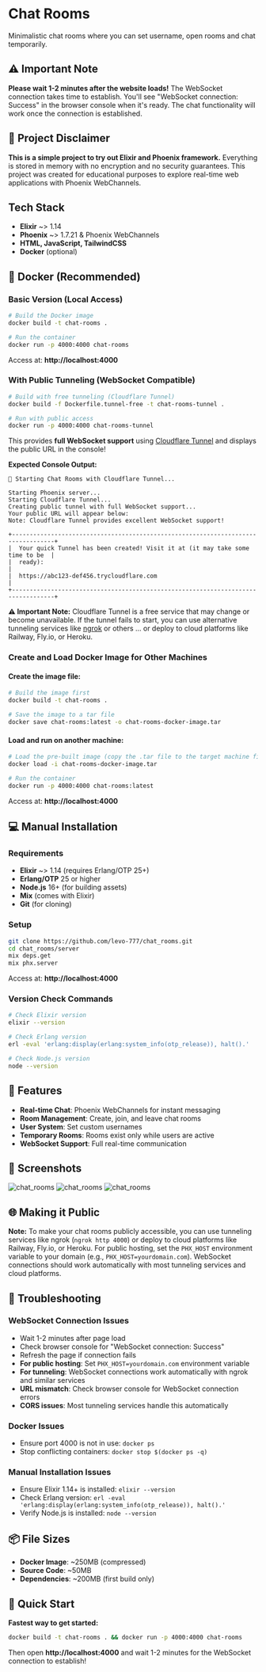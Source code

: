 # Chat Rooms

Minimalistic chat rooms where you can set username, open rooms and chat temporarily.

## ⚠️ Important Note

**Please wait 1-2 minutes after the website loads!** The WebSocket connection takes time to establish. You'll see "WebSocket connection: Success" in the browser console when it's ready. The chat functionality will work once the connection is established.

## 📝 Project Disclaimer

**This is a simple project to try out Elixir and Phoenix framework.** Everything is stored in memory with no encryption and no security guarantees. This project was created for educational purposes to explore real-time web applications with Phoenix WebChannels.


## Tech Stack
- **Elixir** ~> 1.14
- **Phoenix** ~> 1.7.21 & Phoenix WebChannels
- **HTML, JavaScript, TailwindCSS**
- **Docker** (optional)

## 🐳 Docker (Recommended)

### Basic Version (Local Access)
```bash
# Build the Docker image
docker build -t chat-rooms .

# Run the container
docker run -p 4000:4000 chat-rooms
```

Access at: **http://localhost:4000**

### With Public Tunneling (WebSocket Compatible)
```bash
# Build with free tunneling (Cloudflare Tunnel)
docker build -f Dockerfile.tunnel-free -t chat-rooms-tunnel .

# Run with public access
docker run -p 4000:4000 chat-rooms-tunnel
```

This provides **full WebSocket support** using [Cloudflare Tunnel](https://github.com/cloudflare/cloudflared) and displays the public URL in the console!

**Expected Console Output:**
```
🚀 Starting Chat Rooms with Cloudflare Tunnel...

Starting Phoenix server...
Starting Cloudflare Tunnel...
Creating public tunnel with full WebSocket support...
Your public URL will appear below:
Note: Cloudflare Tunnel provides excellent WebSocket support!

+----------------------------------------------------------------------------------+
|  Your quick Tunnel has been created! Visit it at (it may take some time to be  |
|  ready):                                                                         |
|  https://abc123-def456.trycloudflare.com                                        |
+----------------------------------------------------------------------------------+
```

**⚠️ Important Note:** Cloudflare Tunnel is a free service that may change or become unavailable. If the tunnel fails to start, you can use alternative tunneling services like [ngrok](https://ngrok.com/) or others ... or deploy to cloud platforms like Railway, Fly.io, or Heroku.

### Create and Load Docker Image for Other Machines

#### Create the image file:
```bash
# Build the image first
docker build -t chat-rooms .

# Save the image to a tar file
docker save chat-rooms:latest -o chat-rooms-docker-image.tar
```

#### Load and run on another machine:
```bash
# Load the pre-built image (copy the .tar file to the target machine first)
docker load -i chat-rooms-docker-image.tar

# Run the container
docker run -p 4000:4000 chat-rooms:latest
```

Access at: **http://localhost:4000**

## 💻 Manual Installation

### Requirements
- **Elixir** ~> 1.14 (requires Erlang/OTP 25+)
- **Erlang/OTP** 25 or higher
- **Node.js** 16+ (for building assets)
- **Mix** (comes with Elixir)
- **Git** (for cloning)

### Setup
```bash
git clone https://github.com/levo-777/chat_rooms.git
cd chat_rooms/server
mix deps.get
mix phx.server
```

Access at: **http://localhost:4000**

### Version Check Commands
```bash
# Check Elixir version
elixir --version

# Check Erlang version
erl -eval 'erlang:display(erlang:system_info(otp_release)), halt().'

# Check Node.js version
node --version
```

## 🚀 Features

- **Real-time Chat**: Phoenix WebChannels for instant messaging
- **Room Management**: Create, join, and leave chat rooms
- **User System**: Set custom usernames
- **Temporary Rooms**: Rooms exist only while users are active
- **WebSocket Support**: Full real-time communication

## 📸 Screenshots

![chat_rooms](chat_rooms_1.png)
![chat_rooms](chat_rooms_2.png)
![chat_rooms](chat_rooms_3.png)

## 🌐 Making it Public

**Note:** To make your chat rooms publicly accessible, you can use tunneling services like ngrok (`ngrok http 4000`) or deploy to cloud platforms like Railway, Fly.io, or Heroku. For public hosting, set the `PHX_HOST` environment variable to your domain (e.g., `PHX_HOST=yourdomain.com`). WebSocket connections should work automatically with most tunneling services and cloud platforms.

## 🔧 Troubleshooting

### WebSocket Connection Issues
- Wait 1-2 minutes after page load
- Check browser console for "WebSocket connection: Success"
- Refresh the page if connection fails
- **For public hosting**: Set `PHX_HOST=yourdomain.com` environment variable
- **For tunneling**: WebSocket connections work automatically with ngrok and similar services
- **URL mismatch**: Check browser console for WebSocket connection errors
- **CORS issues**: Most tunneling services handle this automatically

### Docker Issues
- Ensure port 4000 is not in use: `docker ps`
- Stop conflicting containers: `docker stop $(docker ps -q)`

### Manual Installation Issues
- Ensure Elixir 1.14+ is installed: `elixir --version`
- Check Erlang version: `erl -eval 'erlang:display(erlang:system_info(otp_release)), halt().'`
- Verify Node.js is installed: `node --version`

## 📦 File Sizes

- **Docker Image**: ~250MB (compressed)
- **Source Code**: ~50MB
- **Dependencies**: ~200MB (first build only)

## 🎯 Quick Start

**Fastest way to get started:**
```bash
docker build -t chat-rooms . && docker run -p 4000:4000 chat-rooms
```

Then open **http://localhost:4000** and wait 1-2 minutes for the WebSocket connection to establish!
